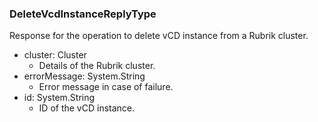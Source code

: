 ### DeleteVcdInstanceReplyType
Response for the operation to delete vCD instance from a Rubrik cluster.

- cluster: Cluster
  - Details of the Rubrik cluster.
- errorMessage: System.String
  - Error message in case of failure.
- id: System.String
  - ID of the vCD instance.
